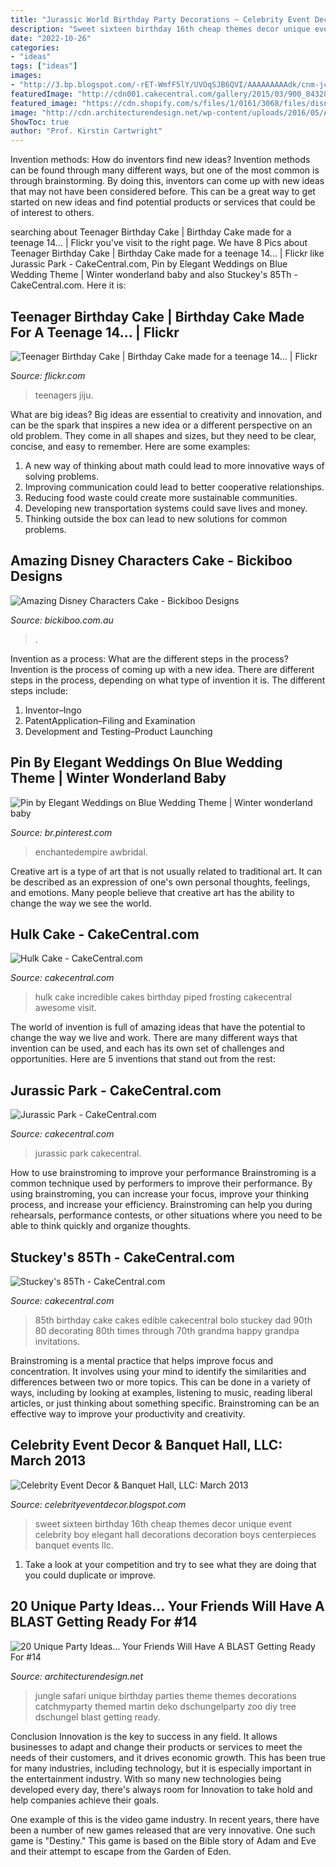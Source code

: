 ```yaml
---
title: "Jurassic World Birthday Party Decorations ~ Celebrity Event Decor &amp; Banquet Hall, Llc: March 2013"
description: "Sweet sixteen birthday 16th cheap themes decor unique event celebrity boy elegant hall decorations decoration boys centerpieces banquet events llc"
date: "2022-10-26"
categories:
- "ideas"
tags: ["ideas"]
images:
- "http://3.bp.blogspot.com/-rET-WmfF5lY/UVOqSJB6QVI/AAAAAAAAAdk/cnm-jcilTIw/s1600/sweet+16+9.jpg"
featuredImage: "http://cdn001.cakecentral.com/gallery/2015/03/900_843282mIpM_hulk-cake.jpg"
featured_image: "https://cdn.shopify.com/s/files/1/0161/3068/files/disney_cake_grande.jpg?868"
image: "http://cdn.architecturendesign.net/wp-content/uploads/2016/05/AD-Unique-Party-Themes-04.jpg"
ShowToc: true
author: "Prof. Kirstin Cartwright"
---
```



Invention methods: How do inventors find new ideas?
Invention methods can be found through many different ways, but one of the most common is through brainstorming. By doing this, inventors can come up with new ideas that may not have been considered before. This can be a great way to get started on new ideas and find potential products or services that could be of interest to others.

	

		
searching about Teenager Birthday Cake | Birthday Cake made for a teenage 14… | Flickr you've visit to the right page. We have 8 Pics about Teenager Birthday Cake | Birthday Cake made for a teenage 14… | Flickr like Jurassic Park - CakeCentral.com, Pin by Elegant Weddings on Blue Wedding Theme | Winter wonderland baby and also Stuckey&#039;s 85Th - CakeCentral.com. Here it is:
		
    
## Teenager Birthday Cake | Birthday Cake Made For A Teenage 14… | Flickr

<img loading=lazy src="https://c1.staticflickr.com/7/6025/6009223671_46e3022bdd_b.jpg" onerror="this.onerror=null;this.src='https://tse1.mm.bing.net/th?id=OIP.UpQ3HpeLXU_yf8rMxx1ktAHaNK&amp;pid=15.1';" alt="Teenager Birthday Cake | Birthday Cake made for a teenage 14… | Flickr">

_Source: flickr.com_

>teenagers jiju. 

	

What are big ideas?
Big ideas are essential to creativity and innovation, and can be the spark that inspires a new idea or a different perspective on an old problem. They come in all shapes and sizes, but they need to be clear, concise, and easy to remember. Here are some examples:
1. A new way of thinking about math could lead to more innovative ways of solving problems. 
2. Improving communication could lead to better cooperative relationships. 
3. Reducing food waste could create more sustainable communities. 
4. Developing new transportation systems could save lives and money. 
5. Thinking outside the box can lead to new solutions for common problems.

    
## Amazing Disney Characters Cake - Bickiboo Designs

<img loading=lazy src="https://cdn.shopify.com/s/files/1/0161/3068/files/disney_cake_grande.jpg?868" onerror="this.onerror=null;this.src='https://tse4.mm.bing.net/th?id=OIP.Vuiy4RClN-qdoTlUl1-isQAAAA&amp;pid=15.1';" alt="Amazing Disney Characters Cake - Bickiboo Designs">

_Source: bickiboo.com.au_

>. 

	

Invention as a process: What are the different steps in the process?
Invention is the process of coming up with a new idea. There are different steps in the process, depending on what type of invention it is. The different steps include: 
1. Inventor–Ingo 
2. PatentApplication–Filing and Examination 
3. Development and Testing–Product Launching 

    
## Pin By Elegant Weddings On Blue Wedding Theme | Winter Wonderland Baby

<img loading=lazy src="https://i.pinimg.com/736x/88/44/bc/8844bc304fd454d4c637599137e2ff67.jpg" onerror="this.onerror=null;this.src='https://tse4.mm.bing.net/th?id=OIP.CuCgLdd7jI4l5mzeshg_uwAAAA&amp;pid=15.1';" alt="Pin by Elegant Weddings on Blue Wedding Theme | Winter wonderland baby">

_Source: br.pinterest.com_

>enchantedempire awbridal. 

	

Creative art is a type of art that is not usually related to traditional art. It can be described as an expression of one's own personal thoughts, feelings, and emotions. Many people believe that creative art has the ability to change the way we see the world.

    
## Hulk Cake - CakeCentral.com

<img loading=lazy src="http://cdn001.cakecentral.com/gallery/2015/03/900_843282mIpM_hulk-cake.jpg" onerror="this.onerror=null;this.src='https://tse1.mm.bing.net/th?id=OIP.Es-EYOfE3WcJgIjG3mu2GAHaFj&amp;pid=15.1';" alt="Hulk Cake - CakeCentral.com">

_Source: cakecentral.com_

>hulk cake incredible cakes birthday piped frosting cakecentral awesome visit. 

	

The world of invention is full of amazing ideas that have the potential to change the way we live and work. There are many different ways that invention can be used, and each has its own set of challenges and opportunities. Here are 5 inventions that stand out from the rest:

    
## Jurassic Park - CakeCentral.com

<img loading=lazy src="https://cdn001.cakecentral.com/gallery/2015/09/900_OZowq3cenm-jurassic-park.jpg" onerror="this.onerror=null;this.src='https://tse4.mm.bing.net/th?id=OIP.09dTaVi3XEUIrfKY0B-IKAHaK_&amp;pid=15.1';" alt="Jurassic Park - CakeCentral.com">

_Source: cakecentral.com_

>jurassic park cakecentral. 

	

How to use brainstroming to improve your performance
Brainstroming is a common technique used by performers to improve their performance. By using brainstroming, you can increase your focus, improve your thinking process, and increase your efficiency. Brainstroming can help you during rehearsals, performance contests, or other situations where you need to be able to think quickly and organize thoughts.

    
## Stuckey&#039;s 85Th - CakeCentral.com

<img loading=lazy src="https://cdn001.cakecentral.com/gallery/2015/08/900_zpeZEflIFS-stuckeys-85th.jpg" onerror="this.onerror=null;this.src='https://tse2.mm.bing.net/th?id=OIP.UADY9ncL75qToDQpM_nwAQHaLl&amp;pid=15.1';" alt="Stuckey&#039;s 85Th - CakeCentral.com">

_Source: cakecentral.com_

>85th birthday cake cakes edible cakecentral bolo stuckey dad 90th 80 decorating 80th times through 70th grandma happy grandpa invitations. 

	

Brainstroming is a mental practice that helps improve focus and concentration. It involves using your mind to identify the similarities and differences between two or more topics. This can be done in a variety of ways, including by looking at examples, listening to music, reading liberal articles, or just thinking about something specific. Brainstroming can be an effective way to improve your productivity and creativity.

    
## Celebrity Event Decor &amp; Banquet Hall, LLC: March 2013

<img loading=lazy src="http://3.bp.blogspot.com/-rET-WmfF5lY/UVOqSJB6QVI/AAAAAAAAAdk/cnm-jcilTIw/s1600/sweet+16+9.jpg" onerror="this.onerror=null;this.src='https://tse1.mm.bing.net/th?id=OIP.a7Do7-eobAHG_2LljLXuBgHaLM&amp;pid=15.1';" alt="Celebrity Event Decor &amp; Banquet Hall, LLC: March 2013">

_Source: celebrityeventdecor.blogspot.com_

>sweet sixteen birthday 16th cheap themes decor unique event celebrity boy elegant hall decorations decoration boys centerpieces banquet events llc. 

	

1. Take a look at your competition and try to see what they are doing that you could duplicate or improve.

    
## 20 Unique Party Ideas… Your Friends Will Have A BLAST Getting Ready For #14

<img loading=lazy src="http://cdn.architecturendesign.net/wp-content/uploads/2016/05/AD-Unique-Party-Themes-04.jpg" onerror="this.onerror=null;this.src='https://tse1.mm.bing.net/th?id=OIP.mjJizlYaB36qZCkNaMApDwHaQ1&amp;pid=15.1';" alt="20 Unique Party Ideas… Your Friends Will Have A BLAST Getting Ready For #14">

_Source: architecturendesign.net_

>jungle safari unique birthday parties theme themes decorations catchmyparty themed martin deko dschungelparty zoo diy tree dschungel blast getting ready. 

	

Conclusion
Innovation is the key to success in any field. It allows businesses to adapt and change their products or services to meet the needs of their customers, and it drives economic growth.
This has been true for many industries, including technology, but it is especially important in the entertainment industry. With so many new technologies being developed every day, there's always room for Innovation to take hold and help companies achieve their goals.

One example of this is the video game industry. In recent years, there have been a number of new games released that are very innovative. One such game is "Destiny." This game is based on the Bible story of Adam and Eve and their attempt to escape from the Garden of Eden.

